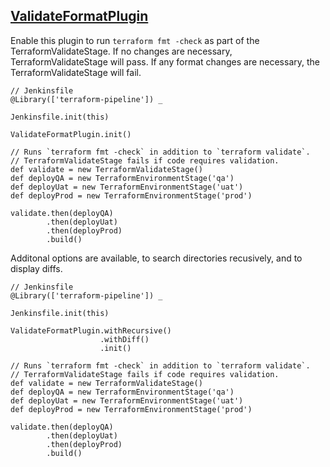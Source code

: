 ## [ValidateFormatPlugin](../src/ValidateFormatPlugin.groovy)

Enable this plugin to run `terraform fmt -check` as part of the TerraformValidateStage.  If no changes are necessary, TerraformValidateStage will pass.  If any format changes are necessary, the TerraformValidateStage will fail.

```
// Jenkinsfile
@Library(['terraform-pipeline']) _

Jenkinsfile.init(this)

ValidateFormatPlugin.init()

// Runs `terraform fmt -check` in addition to `terraform validate`.
// TerraformValidateStage fails if code requires validation.
def validate = new TerraformValidateStage()
def deployQA = new TerraformEnvironmentStage('qa')
def deployUat = new TerraformEnvironmentStage('uat')
def deployProd = new TerraformEnvironmentStage('prod')

validate.then(deployQA)
        .then(deployUat)
        .then(deployProd)
        .build()
```

Additonal options are available, to search directories recusively, and to display diffs.

```
// Jenkinsfile
@Library(['terraform-pipeline']) _

Jenkinsfile.init(this)

ValidateFormatPlugin.withRecursive()
                    .withDiff()
                    .init()

// Runs `terraform fmt -check` in addition to `terraform validate`.
// TerraformValidateStage fails if code requires validation.
def validate = new TerraformValidateStage()
def deployQA = new TerraformEnvironmentStage('qa')
def deployUat = new TerraformEnvironmentStage('uat')
def deployProd = new TerraformEnvironmentStage('prod')

validate.then(deployQA)
        .then(deployUat)
        .then(deployProd)
        .build()
```

